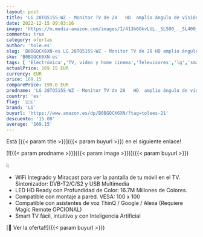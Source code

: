 ```yaml
---
layout: post
title: 'LG 28TQ515S-WZ - Monitor TV de 28   HD  amplio ángulo de visión  LED Profundidad de Color  Smart TV WebOS22  Asistentes de Voz  ThinQ  Google y ALEXA   Compatible Cloud Gaming: Stadia  Color Blanco'
date: 2022-12-15 09:03:16
image: 'https://m.media-amazon.com/images/I/413b6GkvLUL._SL500_._SL400_.jpg'
comments: true
category: ofertas
author: 'tole.es'
slug: 'B0BGQCK6XN-es LG 28TQ515S-WZ - Monitor TV de 28 HD amplio ángulo de...'
sku: 'B0BGQCK6XN-es'
tags: [ 'Electrónica','TV, vídeo y home cinema','Televisores','lg','smart','tv','🇪🇸', ]
actualPrice: 169.15 EUR
currency: EUR
price: 169.15
comparePrice: 199.0 EUR
prodname: 'LG 28TQ515S-WZ - Monitor TV de 28   HD  amplio ángulo de visión  LED Profundidad de Color  Smart TV WebOS22  Asistentes de Voz  ThinQ  Google y ALEXA   Compatible Cloud Gaming: Stadia  Color Blanco'
country: 'es'
flag: '🇪🇸'
brand: 'LG'
buyurl: 'https://www.amazon.es/dp/B0BGQCK6XN/?tag=tolees-21'
descuento: '15.00'
average: '169.15'
---
```


Está [{{< param title >}}]({{< param buyurl >}}) en el siguiente enlace!

[![{{< param prodname >}}]({{< param image >}})]({{< param buyurl >}})

ℹ️:

- WiFi Integrado y Miracast para ver la pantalla de tu móvil en el TV. Sintonizador: DVB-T2/C/S2 y USB Multimedia
- LED HD Ready con Profundidad de Color: 16.7M Millones de Colores.
- Compatible con montaje a pared. VESA: 100 x 100
- Compatible con asistentes de voz ThinQ / Google / Alexa (Requiere Magic Remote OPCIONAL)
- Smart TV fácil, intuitivo y con Inteligencia Artificial

[🛒 Ver la oferta!!]({{< param buyurl >}})
